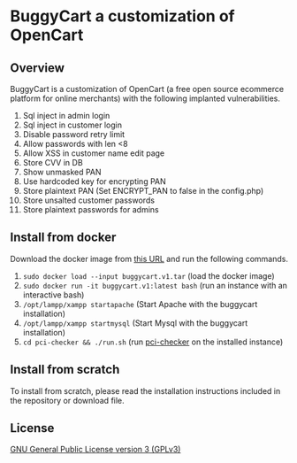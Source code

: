 # BuggyCart a customization of OpenCart

## Overview

BuggyCart is a customization of OpenCart (a free open source ecommerce platform for online merchants) with the following implanted vulnerabilities.

   1. Sql inject in admin login
   2. Sql inject in customer login
   3. Disable password retry limit
   4. Allow passwords with len <8
   5. Allow XSS in customer name edit page
   6. Store CVV in DB
   7. Show unmasked PAN
   8. Use hardcoded key for encrypting PAN
   9. Store plaintext PAN (Set ENCRYPT_PAN to false in the config.php)
  10. Store unsalted customer passwords
  11. Store plaintext passwords for admins

## Install from docker

Download the docker image from [this URL](http://yaogroup.cs.vt.edu/softwares/buggycart.v1/buggycart.v1.tar) and run the following commands.

   1. `sudo docker load --input buggycart.v1.tar` (load the docker image)
   2. `sudo docker run -it buggycart.v1:latest bash` (run an instance with an interactive bash)
   3. `/opt/lampp/xampp startapache` (Start Apache with the buggycart installation)
   4. `/opt/lampp/xampp startmysql` (Start Mysql with the buggycart installation)
   5. `cd pci-checker && ./run.sh` (run [pci-checker](https://github.com/sazzad114/pci-checker) on the installed instance)

## Install from scratch

To install from scratch, please read the installation instructions included in the repository or download file.

## License

[GNU General Public License version 3 (GPLv3)](https://github.com/opencart/opencart/blob/master/license.txt)

